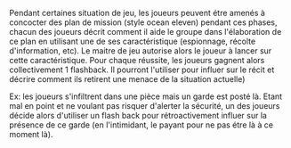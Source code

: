 
Pendant certaines situation de jeu, les joueurs peuvent étre amenés à concocter des plan de mission (style ocean eleven)
pendant ces phases, chacun des joueurs décrit comment il aide le groupe dans l'élaboration de ce plan en utilisant une de ses caractéristique (espionnage, récolte d'information, etc). Le maitre de jeu autorise alors le joueur à lancer sur cette caractéristique. 
Pour chaque réussite, les joueurs gagnent alors collectivement 1 flashback. Il pourront l'utiliser pour influer sur le récit et décrire comment ils retirent une menace de la situation actuelle)

Ex: les joueurs s'infiltrent dans une pièce mais un garde est posté là. Etant mal en point et ne voulant pas risquer d'alerter la sécurité, un des joueurs décide alors d'utiliser un flash back pour rétroactivement influer sur la présence de ce garde (en l'intimidant, le payant pour ne pas étre là à ce moment là).